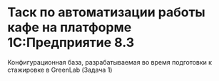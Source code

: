 # Таск по автоматизации работы кафе на платформе 1С:Предприятие 8.3
Конфигурационная база, разрабатываемая во время подготовки к стажировке в GreenLab (Задача 1)
